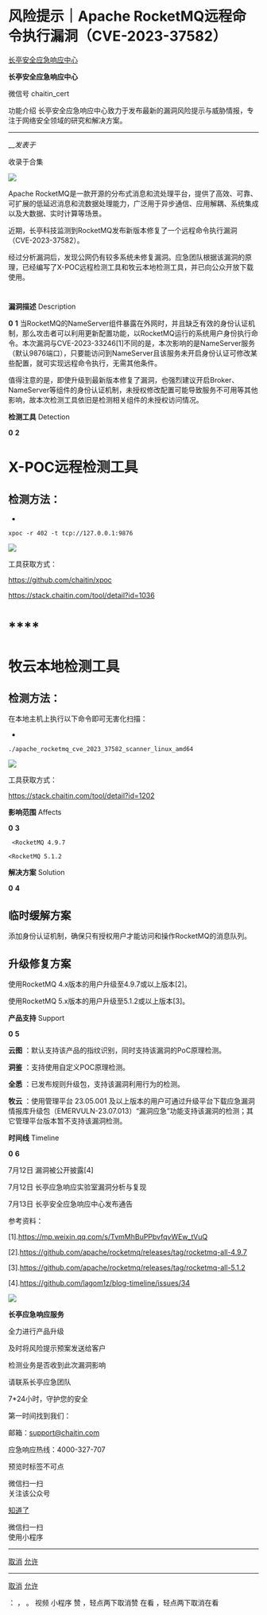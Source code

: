 #  风险提示｜Apache RocketMQ远程命令执行漏洞（CVE-2023-37582）

[ 长亭安全应急响应中心 ](javascript:void\(0\);)

**长亭安全应急响应中心** ![]()

微信号 chaitin_cert

功能介绍 长亭安全应急响应中心致力于发布最新的漏洞风险提示与威胁情报，专注于网络安全领域的研究和解决方案。

____

___发表于_

收录于合集

![](http://hk-proxy.gitwarp.com/https://raw.githubusercontent.com/tuchuang9/tc1/refs/heads/main/public/20230714181120.png)

  

Apache
RocketMQ是一款开源的分布式消息和流处理平台，提供了高效、可靠、可扩展的低延迟消息和流数据处理能力，广泛用于异步通信、应用解耦、系统集成以及大数据、实时计算等场景。

  

近期，长亭科技监测到RocketMQ发布新版本修复了一个远程命令执行漏洞（CVE-2023-37582）。

  

经过分析漏洞后，发现公网仍有较多系统未修复漏洞。应急团队根据该漏洞的原理，已经编写了X-POC远程检测工具和牧云本地检测工具，并已向公众开放下载使用。

  

#

  
 **漏洞描述**  Description  
  
 **0** **1**
当RocketMQ的NameServer组件暴露在外网时，并且缺乏有效的身份认证机制，那么攻击者可以利用更新配置功能，以RocketMQ运行的系统用户身份执行命令。本次漏洞与CVE-2023-33246[1]不同的是，本次影响的是NameServer服务（默认9876端口），只要能访问到NameServer且该服务未开启身份认证可修改某些配置，就可实现远程命令执行，无需其他条件。

值得注意的是，即使升级到最新版本修复了漏洞，也强烈建议开启Broker、NameServer等组件的身份认证机制，未授权修改配置可能导致服务不可用等其他影响，故本次检测工具依旧是检测相关组件的未授权访问情况。

  

  
 **检测工具**  Detection  
  
 **0** **2**

#

#  **X-POC远程检测工具**

##  检测方法：

  * 

    
    
    xpoc -r 402 -t tcp://127.0.0.1:9876

![](http://hk-proxy.gitwarp.com/https://raw.githubusercontent.com/tuchuang9/tc1/refs/heads/main/public/20230714181121.png)

  

工具获取方式：

https://github.com/chaitin/xpoc

https://stack.chaitin.com/tool/detail?id=1036

  

#  ****

#  **牧云本地检测工具**

##  检测方法：

在本地主机上执行以下命令即可无害化扫描：

  * 

    
    
    ./apache_rocketmq_cve_2023_37582_scanner_linux_amd64

![](http://hk-proxy.gitwarp.com/https://raw.githubusercontent.com/tuchuang9/tc1/refs/heads/main/public/20230714181123.png)

  

工具获取方式：

https://stack.chaitin.com/tool/detail?id=1202

  

  
 **影响范围**  Affects  
  
 **0** **3**

    
    
     <RocketMQ 4.9.7
    
    <RocketMQ 5.1.2
    
      
    

  
 **解决方案**  Solution  
  
 **0** **4**

##  **临时缓解方案**

添加身份认证机制，确保只有授权用户才能访问和操作RocketMQ的消息队列。

##  **升级修复方案**

使用RocketMQ 4.x版本的用户升级至4.9.7或以上版本[2]。

使用RocketMQ 5.x版本的用户升级至5.1.2或以上版本[3]。

  

  
 **产品支持**  Support  
  
 **0** **5**

 **云图** ：默认支持该产品的指纹识别，同时支持该漏洞的PoC原理检测。

 **洞鉴** ：支持使用自定义POC原理检测。

 **全悉** ：已发布规则升级包，支持该漏洞利用行为的检测。

 **牧云** ：使用管理平台 23.05.001
及以上版本的用户可通过升级平台下载应急漏洞情报库升级包（EMERVULN-23.07.013）“漏洞应急”功能支持该漏洞的检测；其它管理平台版本暂不支持该漏洞检测。

  

  
 **时间线**  Timeline  
  
 **0** **6**

7月12日 漏洞被公开披露[4]

7月12日 长亭应急响应实验室漏洞分析与复现

7月13日 长亭安全应急响应中心发布通告

  

参考资料：

  

[1].https://mp.weixin.qq.com/s/TvmMhBuPPbvfqvWEw_tVuQ

[2].https://github.com/apache/rocketmq/releases/tag/rocketmq-all-4.9.7

[3].https://github.com/apache/rocketmq/releases/tag/rocketmq-all-5.1.2

[4].https://github.com/lagom1z/blog-timeline/issues/34

![](http://hk-proxy.gitwarp.com/https://raw.githubusercontent.com/tuchuang9/tc1/refs/heads/main/public/20230714181124.png)

  

  
  
  
 **长亭应急响应服务**  
  
  

全力进行产品升级

及时将风险提示预案发送给客户

检测业务是否收到此次漏洞影响

请联系长亭应急团队

7*24小时，守护您的安全

  

第一时间找到我们：

邮箱：support@chaitin.com

应急响应热线：4000-327-707

预览时标签不可点

微信扫一扫  
关注该公众号

[知道了](javascript:;)

微信扫一扫  
使用小程序

****

[取消](javascript:void\(0\);) [允许](javascript:void\(0\);)

****

[取消](javascript:void\(0\);) [允许](javascript:void\(0\);)

： ， 。   视频 小程序 赞 ，轻点两下取消赞 在看 ，轻点两下取消在看

